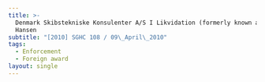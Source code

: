```yaml
---
title: >-
  Denmark Skibstekniske Konsulenter A/S I Likvidation (formerly known as Knud E
  Hansen
subtitle: "[2010] SGHC 108 / 09\_April\_2010"
tags:
  - Enforcement
  - Foreign award
layout: single
---
```


